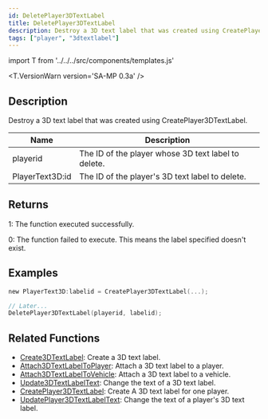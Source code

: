 ```yaml
---
id: DeletePlayer3DTextLabel
title: DeletePlayer3DTextLabel
description: Destroy a 3D text label that was created using CreatePlayer3DTextLabel.
tags: ["player", "3dtextlabel"]
---
```


import T from '../../../src/components/templates.js'

<T.VersionWarn version='SA-MP 0.3a' />

## Description

Destroy a 3D text label that was created using CreatePlayer3DTextLabel.

| Name            | Description                                         |
| --------------- | --------------------------------------------------- |
| playerid        | The ID of the player whose 3D text label to delete. |
| PlayerText3D:id | The ID of the player's 3D text label to delete.     |

## Returns

1: The function executed successfully.

0: The function failed to execute. This means the label specified doesn't exist.

## Examples

```c
new PlayerText3D:labelid = CreatePlayer3DTextLabel(...);

// Later...
DeletePlayer3DTextLabel(playerid, labelid);
```

## Related Functions

- [Create3DTextLabel](Create3DTextLabel.md): Create a 3D text label.
- [Attach3DTextLabelToPlayer](Attach3DTextLabelToPlayer.md): Attach a 3D text label to a player.
- [Attach3DTextLabelToVehicle](Attach3DTextLabelToVehicle.md): Attach a 3D text label to a vehicle.
- [Update3DTextLabelText](Update3DTextLabelText.md): Change the text of a 3D text label.
- [CreatePlayer3DTextLabel](CreatePlayer3DTextLabel.md): Create A 3D text label for one player.
- [UpdatePlayer3DTextLabelText](UpdatePlayer3DTextLabelText.md): Change the text of a player's 3D text label.
